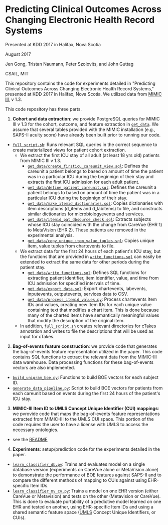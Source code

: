 Predicting Clinical Outcomes Across Changing Electronic Health Record Systems
=============================================================================
Presented at KDD 2017 in Halifax, Nova Scotia

August 2017

Jen Gong, Tristan Naumann, Peter Szolovits, and John Guttag

CSAIL, MIT

This repository contains the code for experiments detailed in "Predicting Clinical Outcomes Across Changing Electronic Health Record Systems," presented at KDD 2017 in Halifax, Nova Scotia. We utilized data from [MIMIC III](https://mimic.physionet.org/), v 1.3.

This code repository has three parts.
1) **Cohort and data extraction**: we provide PostgreSQL queries for MIMIC III v 1.3 for the cohort, outcome, and feature extraction in [`get_data`](get_data). We assume that several tables provided with the MIMIC installation (e.g., SAPS-II acuity score) have already been built prior to running our code.
* [`full_script.sh`](full_script.sh): Runs relevant SQL queries in the correct sequence to create materialized views for patient cohort extraction.
  * We extract the first ICU stay of all adult (at least 18 yrs old) patients from MIMIC III v 1.3.
      - [`get_data/create_firsticu_careunit_view.sql`](get_data/create_firsticu_careunit_view.sql): Defines the careunit a patient belongs to based on amount of time the patient was in a particular ICU during the beginnign of their stay and extracts the first ICU admission for each adult patient.
      - [`get_data/define_patient_careunit.sql`](get_data/define_patient_careunit.sql): Defines the careunit a patient belongs to based on amount of time the patient was in a particular ICU during the beginnign of their stay.
      - [`get_data/make_itemid_dictionaries.sql`](make_itemid_dictionaries.sql): Copies dictionaries with item descriptions (d_items and d_labitems) to file, and constructs similar dictionaries for microbiologyevents and services.
      - [`get_data/itemid_pat_dbsource_check.sql`](itemid_pat_dbsource_check.sql): Extracts subjects whose ICU stay coincided with the change from CareVue (EHR 1) to MetaVision (EHR 2). These patients are removed in the experimental analysis.
      - [`get_data/copy_unique_item_value_tuples.sql`](copy_unique_item_value_tuples.sql): Copies unique item, value tuples from chartevents to file.
  * We extract data for the first 24 hours of each patient's ICU stay, but the functions that are provided in [`write_functions.sql`](write_functions.sql) can easily be extended to extract the same data for other periods during the patient stay.
      - [`get_data/write_functions.sql`](write_functions.sql): Defines SQL functions for extracting patient identifier, item identifier, value, and time from ICU admission for specified intervals of time.
      - [`get_data/export_data.sql`](export_data.sql): Export chartevents, labevents, inputevents, outputevents, services data to CSV.
      - [`get_data/process_itemid_values.py`](process_itemid_values.py): Process chartevents Item IDs and values, creating new Item IDs for each unique value containing text that modifies a chart item. This is done because many of the charted items have semantically meaningful values that modify the description of the original item.
  * In addition, [`full_script.sh`](full_script.sh) creates relevant directories for cTakes annotation and writes to file the descriptions that will be used as input for cTakes.
2) **Bag-of-events feature construction**: we provide code that generates the bag-of-events feature representation utilized in the paper. This code contains SQL functions to extract the relevant data from the MIMIC-III data warehouse. Data processing functions for these bag-of-events vectors are also implemented.
* [`build_unigram_boe.py`](make_boe_data/build_unigram_boe.py): Functions to build BOE vectors for each subject ID.
* [`generate_data_pipeline.py`](make_boe_data/generate_data_pipeline.py): Script to build BOE vectors for patients from each careunit  based on events during the first 24 hours of the patient's ICU stay.

3) **MIMIC-III Item ID to UMLS Concept Unique Identifier (CUI) mappings**: we pvrovide code that maps the bag-of-events feature representations extracted from MIMIC-III to the UMLS CUI space. This portion of the code requires the user to have a license with UMLS to access the necessary ontologies.
* see the [README](ctakes_cuis/README.md)

4) **Experiments**: setup/prediction code for the experiments detailed in the paper.
* [`learn_classifier_db.py`](learn_classifier_db.py): Trains and evaluates model on a single database version (experiments on CareVue alone or MetaVision alone) to demonstrate the performance of BOE features against SAPS-II and to compare the different methods of mapping to CUIs against using EHR-specific Item IDs.
* [`learn_classifier_mv_cv.py`](learn_classifier_mv_cv.py): Trains a model on one EHR version (either CareVue or Metavision) and tests on the other (Metavision or CareVue). This is done to evaluate portability of a predictive model learned on one EHR and tested on another, using EHR-specific Item IDs and using a shared semantic feature space ([UMLS](https://www.nlm.nih.gov/research/umls/) Concept Unique Identifiers, or CUIs).
